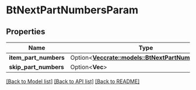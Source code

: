# BtNextPartNumbersParam

## Properties

Name | Type | Description | Notes
------------ | ------------- | ------------- | -------------
**item_part_numbers** | Option<[**Vec<crate::models::BtNextPartNumberParam>**](BTNextPartNumberParam.md)> |  | [optional]
**skip_part_numbers** | Option<**Vec<String>**> |  | [optional]

[[Back to Model list]](../README.md#documentation-for-models) [[Back to API list]](../README.md#documentation-for-api-endpoints) [[Back to README]](../README.md)


